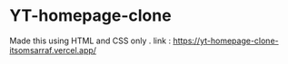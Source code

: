# YT-homepage-clone
 
Made this using HTML and CSS only .
link : https://yt-homepage-clone-itsomsarraf.vercel.app/
